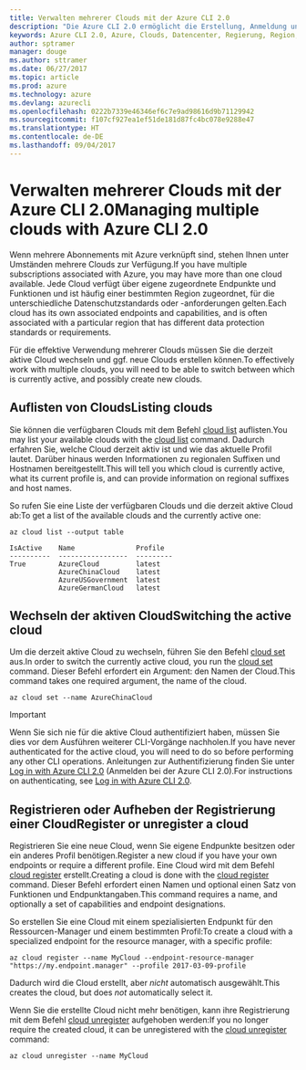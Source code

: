 ```yaml
---
title: Verwalten mehrerer Clouds mit der Azure CLI 2.0
description: "Die Azure CLI 2.0 ermöglicht die Erstellung, Anmeldung und Verwaltung von bzw. bei verschiedenen Clouds."
keywords: Azure CLI 2.0, Azure, Clouds, Datencenter, Regierung, Region, China, Deutschland
author: sptramer
manager: douge
ms.author: sttramer
ms.date: 06/27/2017
ms.topic: article
ms.prod: azure
ms.technology: azure
ms.devlang: azurecli
ms.openlocfilehash: 0222b7339e46346ef6c7e9ad98616d9b71129942
ms.sourcegitcommit: f107cf927ea1ef51de181d87fc4bc078e9288e47
ms.translationtype: HT
ms.contentlocale: de-DE
ms.lasthandoff: 09/04/2017
---
```

# <a name="managing-multiple-clouds-with-azure-cli-20"></a><span data-ttu-id="5fac1-104">Verwalten mehrerer Clouds mit der Azure CLI 2.0</span><span class="sxs-lookup"><span data-stu-id="5fac1-104">Managing multiple clouds with Azure CLI 2.0</span></span>

<span data-ttu-id="5fac1-105">Wenn mehrere Abonnements mit Azure verknüpft sind, stehen Ihnen unter Umständen mehrere Clouds zur Verfügung.</span><span class="sxs-lookup"><span data-stu-id="5fac1-105">If you have multiple subscriptions associated with Azure, you may have more than one cloud available.</span></span> <span data-ttu-id="5fac1-106">Jede Cloud verfügt über eigene zugeordnete Endpunkte und Funktionen und ist häufig einer bestimmten Region zugeordnet, für die unterschiedliche Datenschutzstandards oder -anforderungen gelten.</span><span class="sxs-lookup"><span data-stu-id="5fac1-106">Each cloud has its own associated endpoints and capabilities, and is often associated with a particular region that has different data protection standards or requirements.</span></span>

<span data-ttu-id="5fac1-107">Für die effektive Verwendung mehrerer Clouds müssen Sie die derzeit aktive Cloud wechseln und ggf. neue Clouds erstellen können.</span><span class="sxs-lookup"><span data-stu-id="5fac1-107">To effectively work with multiple clouds, you will need to be able to switch between which is currently active, and possibly create new clouds.</span></span>

## <a name="listing-clouds"></a><span data-ttu-id="5fac1-108">Auflisten von Clouds</span><span class="sxs-lookup"><span data-stu-id="5fac1-108">Listing clouds</span></span>

<span data-ttu-id="5fac1-109">Sie können die verfügbaren Clouds mit dem Befehl [cloud list](/cli/azure/cloud#list) auflisten.</span><span class="sxs-lookup"><span data-stu-id="5fac1-109">You may list your available clouds with the [cloud list](/cli/azure/cloud#list) command.</span></span> <span data-ttu-id="5fac1-110">Dadurch erfahren Sie, welche Cloud derzeit aktiv ist und wie das aktuelle Profil lautet. Darüber hinaus werden Informationen zu regionalen Suffixen und Hostnamen bereitgestellt.</span><span class="sxs-lookup"><span data-stu-id="5fac1-110">This will tell you which cloud is currently active, what its current profile is, and can provide information on regional suffixes and host names.</span></span>

<span data-ttu-id="5fac1-111">So rufen Sie eine Liste der verfügbaren Clouds und die derzeit aktive Cloud ab:</span><span class="sxs-lookup"><span data-stu-id="5fac1-111">To get a list of the available clouds and the currently active one:</span></span>

```azurecli
az cloud list --output table
```

```output
IsActive    Name               Profile
----------  -----------------  ---------
True        AzureCloud         latest
            AzureChinaCloud    latest
            AzureUSGovernment  latest
            AzureGermanCloud   latest
```

## <a name="switching-the-active-cloud"></a><span data-ttu-id="5fac1-112">Wechseln der aktiven Cloud</span><span class="sxs-lookup"><span data-stu-id="5fac1-112">Switching the active cloud</span></span>

<span data-ttu-id="5fac1-113">Um die derzeit aktive Cloud zu wechseln, führen Sie den Befehl [cloud set](/cli/azure/cloud#set) aus.</span><span class="sxs-lookup"><span data-stu-id="5fac1-113">In order to switch the currently active cloud, you run the [cloud set](/cli/azure/cloud#set) command.</span></span> <span data-ttu-id="5fac1-114">Dieser Befehl erfordert ein Argument: den Namen der Cloud.</span><span class="sxs-lookup"><span data-stu-id="5fac1-114">This command takes one required argument, the name of the cloud.</span></span>

```azurecli
az cloud set --name AzureChinaCloud
```

> [!IMPORTANT]
> <span data-ttu-id="5fac1-115">Wenn Sie sich nie für die aktive Cloud authentifiziert haben, müssen Sie dies vor dem Ausführen weiterer CLI-Vorgänge nachholen.</span><span class="sxs-lookup"><span data-stu-id="5fac1-115">If you have never authenticated for the active cloud, you will need to do so before performing any other CLI operations.</span></span> <span data-ttu-id="5fac1-116">Anleitungen zur Authentifizierung finden Sie unter [Log in with Azure CLI 2.0](/cli/azure/authenticate-azure-cli) (Anmelden bei der Azure CLI 2.0).</span><span class="sxs-lookup"><span data-stu-id="5fac1-116">For instructions on authenticating, see [Log in with Azure CLI 2.0](/cli/azure/authenticate-azure-cli).</span></span>

## <a name="register-or-unregister-a-cloud"></a><span data-ttu-id="5fac1-117">Registrieren oder Aufheben der Registrierung einer Cloud</span><span class="sxs-lookup"><span data-stu-id="5fac1-117">Register or unregister a cloud</span></span>

<span data-ttu-id="5fac1-118">Registrieren Sie eine neue Cloud, wenn Sie eigene Endpunkte besitzen oder ein anderes Profil benötigen.</span><span class="sxs-lookup"><span data-stu-id="5fac1-118">Register a new cloud if you have your own endpoints or require a different profile.</span></span> <span data-ttu-id="5fac1-119">Eine Cloud wird mit dem Befehl [cloud register](/cli/azure/cloud#register) erstellt.</span><span class="sxs-lookup"><span data-stu-id="5fac1-119">Creating a cloud is done with the [cloud register](/cli/azure/cloud#register) command.</span></span> <span data-ttu-id="5fac1-120">Dieser Befehl erfordert einen Namen und optional einen Satz von Funktionen und Endpunktangaben.</span><span class="sxs-lookup"><span data-stu-id="5fac1-120">This command requires a name, and optionally a set of capabilities and endpoint designations.</span></span>

<span data-ttu-id="5fac1-121">So erstellen Sie eine Cloud mit einem spezialisierten Endpunkt für den Ressourcen-Manager und einem bestimmten Profil:</span><span class="sxs-lookup"><span data-stu-id="5fac1-121">To create a cloud with a specialized endpoint for the resource manager, with a specific profile:</span></span>

```azurecli
az cloud register --name MyCloud --endpoint-resource-manager "https://my.endpoint.manager" --profile 2017-03-09-profile
```

<span data-ttu-id="5fac1-122">Dadurch wird die Cloud erstellt, aber _nicht_ automatisch ausgewählt.</span><span class="sxs-lookup"><span data-stu-id="5fac1-122">This creates the cloud, but does _not_ automatically select it.</span></span>

<span data-ttu-id="5fac1-123">Wenn Sie die erstellte Cloud nicht mehr benötigen, kann ihre Registrierung mit dem Befehl [cloud unregister](/cli/azure/cloud#unregister) aufgehoben werden:</span><span class="sxs-lookup"><span data-stu-id="5fac1-123">If you no longer require the created cloud, it can be unregistered with the [cloud unregister](/cli/azure/cloud#unregister) command:</span></span>

```azurecli
az cloud unregister --name MyCloud
```

